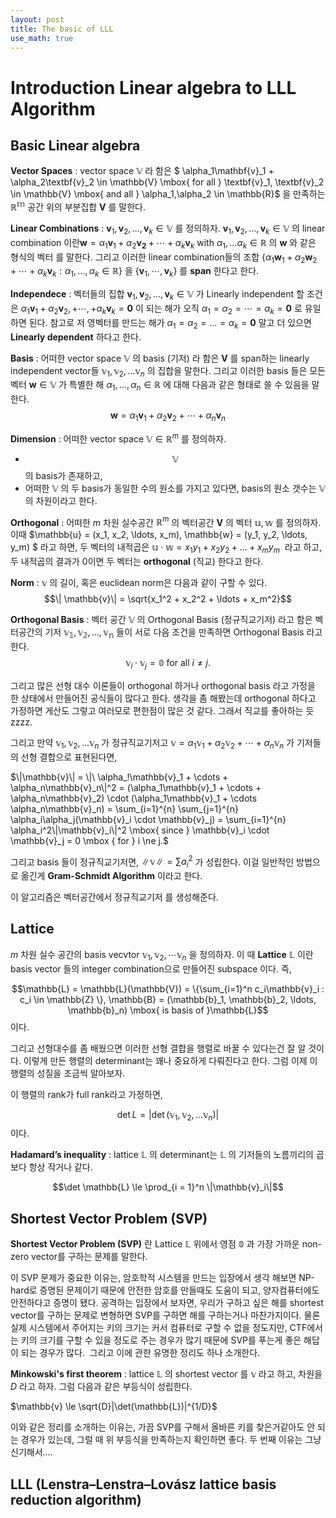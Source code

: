 ```yaml
---
layout: post
title: The basic of LLL
use_math: true
---
```


# Introduction Linear algebra to LLL Algorithm

## Basic Linear algebra

**Vector Spaces** : vector space $\mathbb{V}$ 라 함은  $ \alpha_1\mathbf{v}_1 + \alpha_2\textbf{v}_2 \in \mathbb{V} \mbox{ for all } \textbf{v}_1, \textbf{v}_2 \in \mathbb{V} \mbox{ and all } \alpha_1,\alpha_2 \in \mathbb{R}$ 을 만족하는 $\mathbb{R^m}$ 공간 위의 부분집합 $\mathbf{V}$ 를 말한다. 

**Linear Combinations** : $\mathbf{v}_1, \mathbf{v}_2, \ldots,\mathbf{v}_k \in \mathbb{V}$ 를 정의하자. $\mathbf{v}_1, \mathbf{v}_2, \ldots,\mathbf{v}_k \in \mathbb{V}$ 의 linear combination 이란$\mathbf{w}=\alpha_1\mathbf{v}_1+\alpha_2\mathbf{v_2} + \cdots +\alpha_k\mathbf{v}_k \mbox{ with } \alpha_1,\ldots\alpha_k \in \mathbb{R}$ 의 $\mathbf{w}$ 와 같은 형식의 벡터 를 말한다. 그리고 이러한 linear combination들의 조합 $\{\alpha_1\mathbf{w}_1 + \alpha_2\mathbf{w}_2+\cdots+\alpha_k\mathbf{v}_k  : \alpha_1,\ldots,\alpha_k \in \mathbb{R}\}$ 을 $\{\mathbf{v}_1,\cdots,\mathbf{v}_k\}$ 를 **span** 한다고 한다. 

**Independece** : 벡터들의 집합 $\mathbf{v}_1,\mathbf{v}_2,\ldots,\mathbf{v}_k \in \mathbb{V}$ 가 Linearly independent 할 조건은 $\alpha_1\mathbf{v}_1 + \alpha_2\mathbf{v}_2,+\cdots,+\alpha_k\mathbf{v}_k = \mathbf{0}$ 이 되는 해가 오직 $\alpha_1 = \alpha_2 = \cdots = \alpha_k = \mathbf{0}$ 로 유일하면 된다. 참고로 저 영벡터를 만드는 해가 $\alpha_1 = \alpha_2 = \ldots = \alpha_k = \mathbf{0}$ 말고 더 있으면 **Linearly dependent** 하다고 한다. 

**Basis** : 어떠한 vector space $\mathbb{V}$ 의 basis (기저) 라 함은 $\mathbf{V}$ 를 span하는 linearly independent vector들 $\mathbb{v}_1, \mathbb{v}_2,\ldots\mathbb{v}_n$ 의 집합을 말한다. 그리고 이러한 basis 들은 모든 벡터 $\mathbf{w} \in \mathbb{V}$ 가 특별한 해 $\alpha_1,\ldots,\alpha_n \in \mathbb{R}$ 에 대해 다음과 같은 형태로 쓸 수 있음을 말한다. $$\mathbf{w} = \alpha_1\mathbf{v}_1 + \alpha_2\mathbf{v}_2+\cdots+\alpha_n\mathbf{v}_n$$

**Dimension** : 어떠한 vector space $\mathbb{V} \in \mathbb{R}^m$ 를 정의하자.

- $$\mathbb{V}$$ 의 basis가 존재하고,
- 어떠한 $\mathbb{V}$ 의 두 basis가 동일한 수의 원소를 가지고 있다면, basis의 원소 갯수는 $\mathbb{V}$ 의 차원이라고 한다.

**Orthogonal** : 어떠한 $m$ 차원 실수공간 $\mathbb{R}^m$ 의 벡터공간 $\mathbf{V}$ 의 벡터 $\mathbb{u}, \mathbb{w}$ 를 정의하자. 이때 $\mathbb{u} = (x_1, x_2, \ldots, x_m), \mathbb{w} = (y_1, y_2, \ldots, y_m) $ 라고 하면, 두 벡터의 내적곱은 $\mathbb{u} \cdot \mathbb{w} = x_1y_1 + x_2y_2 + \ldots + x_my_m$  라고 하고, 두 내적곱의 결과가 0이면 두 벡터는 **orthogonal** (직교) 한다고 한다. 

**Norm** : $\mathbb{v}$ 의 길이, 혹은 euclidean norm은 다음과 같이 구할 수 있다. $$\| \mathbb{v}\| = \sqrt{x_1^2 + x_2^2 + \ldots + x_m^2}$$

**Orthogonal Basis** : 벡터 공간 $\mathbb{V}$ 의 Orthogonal Basis (정규직교기저) 라고 함은 벡터공간의 기저 $\mathbb{v_1}, \mathbb{v_2}, \ldots, \mathbb{v_n}$ 들이 서로 다음 조건을 만족하면 Orthogonal Basis 라고 한다. $$\mathbb{v}_i \cdot \mathbb{v}_j = \mathbb{0} \mbox{ for all } i \ne j.$$  

그리고 많은 선형 대수 이론들이 orthogonal 하거나 orthogonal basis 라고 가정을 한 상태에서 만들어진 공식들이 많다고 한다. 생각을 좀 해봤는데  orthogonal 하다고 가정하면 게산도 그렇고 여러모로 편한점이 많은 것 같다. 그래서 직교를 좋아하는 듯 zzzz. 

그리고 만약 $\mathbb{v}_1, \mathbb{v}_2, \ldots \mathbb{v}_n$ 가 정규직교기저고 $\mathbb{v} = \alpha_1\mathbb{v}_1 + \alpha_2\mathbb{v}_2 + \cdots + \alpha_n\mathbb{v}_n$ 가 기저들의 선형 결합으로 표현된다면, 

$\|\mathbb{v}\| = \|\ \alpha_!\mathbb{v}_1 + \cdots + \alpha_n\mathbb{v}_n\|^2 = (\alpha_1\mathbb{v}_1 + \cdots + \alpha_n\mathbb{v}_2) \cdot (\alpha_1\mathbb{v}_1 + \cdots \alpha_n\mathbb{v}_n) = \sum_{i=1}^{n} \sum_{j=1}^{n} \alpha_i\alpha_j(\mathbb{v}_i \cdot \mathbb{v}_j) = \sum_{i=1}^{n} \alpha_i^2\|\mathbb{v}_i\|^2 \mbox{ since } \mathbb{v}_i \cdot \mathbb{v}_j = 0 \mbox { for } i \ne j.$

그리고 basis 들이 정규직교기저면, $\|\mathbb{v}\| = \sum {a_i}^2$ 가 성립한다. 이걸 일반적인 방법으로 옮긴게 **Gram-Schmidt Algorithm** 이라고 한다.

이 알고리즘은 벡터공간에서 정규직교기저 를 생성해준다.

## Lattice

$m$ 차원 실수 공간의 basis vecvtor  $\mathbb{v}_1, \mathbb{v}_2, \cdots \mathbb{v}_n$ 을 정의하자. 이 때 **Lattice** $\mathbb{L}$ 이란  basis vector 들의 integer combination으로 만들어진 subspace 이다. 즉, 

 $$\mathbb{L} = \mathbb{L}(\mathbb{V}) = \{\sum_{i=1}^n c_i\mathbb{v}_i : c_i \in \mathbb{Z} \}, \mathbb{B} = (\mathbb{b}_1, \mathbb{b}_2, \ldots, \mathbb{b}_n) \mbox{ is basis of }\mathbb{L}$$ 이다. 

그리고 선형대수를 좀 배웠으면 이러한 선형 결합을 행렬로 바꿀 수 있다는건 잘 알 것이다. 이렇게 만든 행렬의 determinant는 꽤나 중요하게 다뤄진다고 한다. 그럼 이제 이 행렬의 성질을 조금씩 알아보자.

이 행렬의 rank가 full rank라고 가정하면,  

$$\det L = |\det(\mathbb{v}_1, \mathbb{v}_2,\ldots\mathbb{v}_n)|$$ 이다. 

**Hadamard’s inequality** : lattice $\mathbb{L}$ 의 determinant는 $\mathbb{L}$ 의 기저들의 노름끼리의 곱보다 항상 작거나 같다.

$$\det \mathbb{L} \le \prod_{i = 1}^n \|\mathbb{v}_i\|$$

## Shortest Vector Problem (SVP)

**Shortest Vector Problem (SVP)** 란 Lattice $\mathbb{L}$ 위에서 영점 $\mathbb{0}$ 과 가장 가까운 non-zero vector를 구하는 문제를 말한다.

이 SVP 문제가 중요한 이유는, 암호학적 시스템을 만드는 입장에서 생각 해보면 NP-hard로 증명된 문제이기 때문에 안전한 암호를 만들때도 도움이 되고, 양자컴퓨터에도 안전하다고 증명이 됐다. 공격하는 입장에서 보자면, 우리가 구하고 싶은 해를 shortest vector를 구하는 문제로 변형하면 SVP를 구하면 해를 구하는거나 마찬가지이다. 물론 실제 시스템에서 주어지는 키의 크기는 커서 컴퓨터로 구할 수 없을 정도지만, CTF에서는 키의 크기를 구할 수 있을 정도로 주는 경우가 많기 때문에 SVP를 푸는게 좋은 해답이 되는 경우가 많다.  그리고 이에 관한 유명한 정리도 하나 소개한다.

**Minkowski's first theorem** : lattice $\mathbb{L}$ 의 shortest vector 를 $\mathbb{v}$ 라고 하고, 차원을 ${D}$ 라고 하자. 그럼 다음과 같은 부등식이 성립한다.

$\mathbb{v} \le \sqrt{D}|\det(\mathbb{L})|^{1/D}$

이와 같은 정리를 소개하는 이유는, 가끔 SVP를 구해서 올바른 키를 찾은거같아도 안 되는 경우가 있는데, 그럴 때 위 부등식을 만족하는지 확인하면 좋다. 두 번째 이유는 그냥 신기해서....

## LLL (Lenstra–Lenstra–Lovász lattice basis reduction algorithm)








